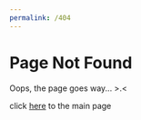 ```yaml
---
permalink: /404
---
```


# Page Not Found

Oops, the page goes way... >.<

click [here](http://yzouag.github.io) to the main page